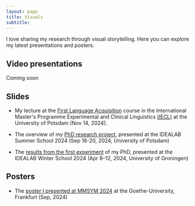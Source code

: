 ```yaml
---
layout: page
title: Visuals
subtitle: 
---
```

I love sharing my research through visual storytelling. Here you can explore my latest presentations and posters.  

## Video presentations
Coming soon

## Slides 
* My lecture at the [First Language Acquisition][FLA_SLandMultimodality] course in the International Master's Programme Experimental and Clinical Linguistics [(IECL)](https://www.uni-potsdam.de/en/iecl/index) at the University of Potsdam (Nov 14, 2024).
  
* The overview of my [PhD research project][Research_project], presented at the IDEALAB Summer School 2024 (Sep 16-20, 2024, University of Potsdam)

* The [results from the first experiment][Exp1] of my PhD, presented at the IDEALAB Winter School 2024 (Apr 8–12, 2024, University of Groningen)

## Posters
* The [poster I presented at MMSYM 2024][MMSYM] at the Goethe-University, Frankfurt (Sep, 2024)

[Research_project]: https://clmrnn.github.io/clmrnn/Research_project.pdf
[Exp1]: https://clmrnn.github.io/clmrnn/Exp_1.pdf
[MMSYM]: https://clmrnn.github.io/clmrnn/MMSYM_Colombani.pdf
[FLA_SLandMultimodality]: https://clmrnn.github.io/clmrnn/FLA_SLandMultimodality.pdf
